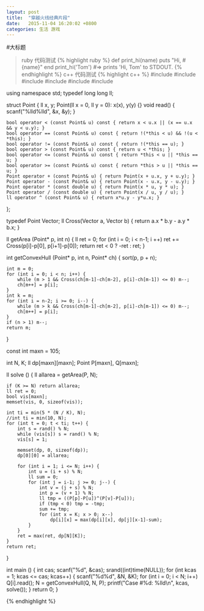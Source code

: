 ```yaml
---
layout: post
title:  "穿越火线经典片段"
date:   2015-11-04 16:20:02 +0800
categories: 生活 游戏
---
```

#大标题

> ruby 代码测试
{% highlight ruby %}
def print_hi(name)
  puts "Hi, #{name}"
end
print_hi('Tom')
#=> prints 'Hi, Tom' to STDOUT.
{% endhighlight %}
> c++ 代码测试
{% highlight c++ %}
#include <cstdio>
#include <cstring>
#include <cstdlib>
#include <ctime>
#include <cmath>
#include <algorithm>

using namespace std;
typedef long long ll;

struct Point {
    ll x, y;
    Point(ll x = 0, ll y = 0): x(x), y(y) {}
    void read() { scanf("%lld%lld", &x, &y); } 

    bool operator < (const Point& u) const { return x < u.x || (x == u.x && y < u.y); }
    bool operator == (const Point& u) const { return !(*this < u) && !(u < *this); }
    bool operator != (const Point& u) const { return !(*this == u); }
    bool operator > (const Point& u) const { return u < *this; }
    bool operator <= (const Point& u) const { return *this < u || *this == u; }
    bool operator >= (const Point& u) const { return *this > u || *this == u; }
    Point operator + (const Point& u) { return Point(x + u.x, y + u.y); }
    Point operator - (const Point& u) { return Point(x - u.x, y - u.y); }
    Point operator * (const double u) { return Point(x * u, y * u); }
    Point operator / (const double u) { return Point(x / u, y / u); }
    ll operator ^ (const Point& u) { return x*u.y - y*u.x; }
};

typedef Point Vector;
ll Cross(Vector a, Vector b) { return a.x * b.y - a.y * b.x; }

ll getArea (Point* p, int n) {
    ll ret = 0;
    for (int i = 0; i < n-1; i ++)
        ret += Cross(p[i]-p[0], p[i+1]-p[0]);
    return ret < 0 ? -ret : ret;
}

int getConvexHull (Point* p, int n, Point* ch) {
    sort(p, p + n);

    int m = 0;
    for (int i = 0; i < n; i++) {
        while (m > 1 && Cross(ch[m-1]-ch[m-2], p[i]-ch[m-1]) <= 0) m--;
        ch[m++] = p[i];
    }
    int k = m;
    for (int i = n-2; i >= 0; i--) {
        while (m > k && Cross(ch[m-1]-ch[m-2], p[i]-ch[m-1]) <= 0) m--;
        ch[m++] = p[i];
    }
    if (n > 1) m--;
    return m;
}

const int maxn = 105;

int N, K;
ll dp[maxn][maxn];
Point P[maxn], Q[maxn];

ll solve () {
    ll allarea = getArea(P, N);

    if (K >= N) return allarea;
    ll ret = 0;
    bool vis[maxn];
    memset(vis, 0, sizeof(vis));

    int ti = min(5 * (N / K), N);
    //int ti = min(10, N);
    for (int t = 0; t < ti; t++) {
        int s = rand() % N;
        while (vis[s]) s = rand() % N;
        vis[s] = 1;

        memset(dp, 0, sizeof(dp));
        dp[0][0] = allarea;

        for (int i = 1; i <= N; i++) {
            int u = (i + s) % N;
            ll sum = 0;
            for (int j = i-1; j >= 0; j--) {
                int v = (j + s) % N;
                int p = (v + 1) % N;
                ll tmp = ((P[p]-P[u])^(P[v]-P[u]));
                if (tmp < 0) tmp = -tmp;
                sum += tmp;
                for (int x = K; x > 0; x--)
                    dp[i][x] = max(dp[i][x], dp[j][x-1]-sum);
            }
        }
        ret = max(ret, dp[N][K]);
    }
    return ret;
}

int main () {
    int cas;
    scanf("%d", &cas);
    srand((int)time(NULL));
    for (int kcas = 1; kcas <= cas; kcas++) {
        scanf("%d%d", &N, &K);
        for (int i = 0; i < N; i++) Q[i].read();
        N = getConvexHull(Q, N, P);
        printf("Case #%d: %lld\n", kcas, solve());
    }
    return 0;
}

{% endhighlight %}

